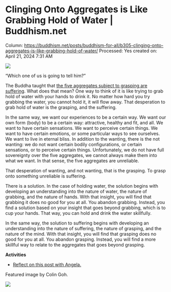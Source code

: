 # Clinging Onto Aggregates is Like Grabbing Hold of Water | Buddhism.net

Column: https://buddhism.net/posts/buddhism-for-all/b305-clinging-onto-aggregates-is-like-grabbing-hold-of-water/
Processed: Yes
created on: April 21, 2024 7:31 AM

![](https://buddhism.net/wp-content/uploads/2023/09/B305A3-graspwater-scaled-1-1024x724.jpg)

“Which one of us is going to tell him?”

The Buddha taught that [the five aggregates subject to grasping are suffering](https://buddhism.net/posts/buddhism-for-all/b303-five-aggregates/). What does that mean? One way to think of it is like trying to grab hold of water with your hands to drink it. No matter how hard you try grabbing the water, you cannot hold it, it will flow away. That desperation to grab hold of water is the grasping, and the suffering.

In the same way, we want our experiences to be a certain way. We want our own form (body) to be a certain way: attractive, healthy and fit, and all. We want to have certain sensations. We want to perceive certain things. We want to have certain emotions, or some particular ways to see ourselves. We want to live in eternal bliss. In addition to the wanting, there is the not wanting: we do not want certain bodily configurations, or certain sensations, or to perceive certain things. Unfortunately, we do not have full sovereignty over the five aggregates, we cannot always make them into what we want. In that sense, the five aggregates are unreliable.

That desperation of wanting, and not wanting, that is the grasping. To grasp onto something unreliable is suffering.

There is a solution. In the case of holding water, the solution begins with developing an understanding into the nature of water, the nature of grabbing, and the nature of hands. With that insight, you will find that grabbing it does no good for you at all. You abandon grabbing. Instead, you find a solution based on your insight that goes beyond grabbing, which is to cup your hands. That way, you can hold and drink the water skillfully.

In the same way, the solution to suffering begins with developing an understanding into the nature of suffering, the nature of grasping, and the nature of the mind. With that insight, you will find that grasping does no good for you at all. You abandon grasping. Instead, you will find a more skillful way to relate to the aggregates that goes beyond grasping.

**Activities**

- [Reflect on this post with Angela.](https://buddhism.net/posts/buddhism-net-blog/b305-reflections-for-clinging-onto-aggregates-is-like-grabbing-hold-of-water)

Featured image by Colin Goh.

![](https://buddhism.net/wp-content/uploads/2022/02/20120201_1_0167-96x96.jpg)